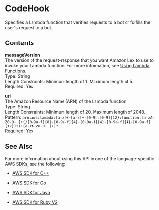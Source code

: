# CodeHook<a name="API_CodeHook"></a>

Specifies a Lambda function that verifies requests to a bot or fulfills the user's request to a bot\.\.

## Contents<a name="API_CodeHook_Contents"></a>

 **messageVersion**   
The version of the request\-response that you want Amazon Lex to use to invoke your Lambda function\. For more information, see [Using Lambda Functions](using-lambda.md)\.  
Type: String  
Length Constraints: Minimum length of 1\. Maximum length of 5\.  
Required: Yes

 **uri**   
The Amazon Resource Name \(ARN\) of the Lambda function\.  
Type: String  
Length Constraints: Minimum length of 20\. Maximum length of 2048\.  
Pattern: `arn:aws:lambda:[a-z]+-[a-z]+-[0-9]:[0-9]{12}:function:[a-zA-Z0-9-_]+(/[0-9a-f]{8}-[0-9a-f]{4}-[0-9a-f]{4}-[0-9a-f]{4}-[0-9a-f]{12})?(:[a-zA-Z0-9-_]+)?`   
Required: Yes

## See Also<a name="API_CodeHook_SeeAlso"></a>

For more information about using this API in one of the language\-specific AWS SDKs, see the following:

+  [AWS SDK for C\+\+](http://docs.aws.amazon.com/goto/SdkForCpp/lex-models-2017-04-19/CodeHook) 

+  [AWS SDK for Go](http://docs.aws.amazon.com/goto/SdkForGoV1/lex-models-2017-04-19/CodeHook) 

+  [AWS SDK for Java](http://docs.aws.amazon.com/goto/SdkForJava/lex-models-2017-04-19/CodeHook) 

+  [AWS SDK for Ruby V2](http://docs.aws.amazon.com/goto/SdkForRubyV2/lex-models-2017-04-19/CodeHook) 